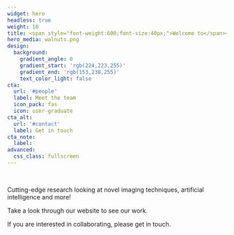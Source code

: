 ```yaml
---
widget: hero
headless: true
weight: 10
title: <span style="font-weight:600;font-size:40px;">Welcome to</span><br><span style="font-weight:600;font-size:66px;">KCL Men's Health</span><br><span style="font-weight:600;font-size:25px;">A student society and research group</span>
hero_media: walnuts.png
design:
  background:
    gradient_angle: 0
    gradient_start: 'rgb(224,223,255)'
    gradient_end: 'rgb(153,238,255)'
    text_color_light: false
cta:
  url: '#people'
  label: Meet the team
  icon_pack: fas
  icon: user-graduate
cta_alt:
  url: '#contact'
  label: Get in touch
cta_note:
  label:
advanced:
  css_class: fullscreen
---
```


<br>

Cutting-edge research looking at novel imaging techniques, artificial intelligence and more!

Take a look through our website to see our work.

If you are interested in collaborating, please get in touch.
